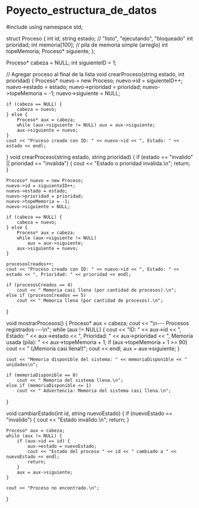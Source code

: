# Poyecto_estructura_de_datos
#include <iostream>
using namespace std;

struct Proceso {
    int id;
    string estado; // "listo", "ejecutando", "bloqueado"
    int prioridad;
    int memoria[100]; // pila de memoria simple (arreglo)
    int topeMemoria;
    Proceso* siguiente;
};

Proceso* cabeza = NULL;
int siguienteID = 1;

// Agregar proceso al final de la lista
void crearProceso(string estado, int prioridad) {
    Proceso* nuevo = new Proceso;
    nuevo->id = siguienteID++;
    nuevo->estado = estado;
    nuevo->prioridad = prioridad;
    nuevo->topeMemoria = -1;
    nuevo->siguiente = NULL;

    if (cabeza == NULL) {
        cabeza = nuevo;
    } else {
        Proceso* aux = cabeza;
        while (aux->siguiente != NULL) aux = aux->siguiente;
        aux->siguiente = nuevo;
    }
    cout << "Proceso creado con ID: " << nuevo->id << ", Estado: " << estado << endl;
}
void crearProceso(string estado, string prioridad) {
    if (estado == "invalido" || prioridad == "invalida") {
        cout << "Estado o prioridad inválida.\n";
        return;
    }

    Proceso* nuevo = new Proceso;
    nuevo->id = siguienteID++;
    nuevo->estado = estado;
    nuevo->prioridad = prioridad;
    nuevo->topeMemoria = -1;
    nuevo->siguiente = NULL;

    if (cabeza == NULL) {
        cabeza = nuevo;
    } else {
        Proceso* aux = cabeza;
        while (aux->siguiente != NULL)
            aux = aux->siguiente;
        aux->siguiente = nuevo;
    }

    procesosCreados++;
    cout << "Proceso creado con ID: " << nuevo->id << ", Estado: " << estado << ", Prioridad: " << prioridad << endl;

    if (procesosCreados == 4)
        cout << " Memoria casi llena (por cantidad de procesos).\n";
    else if (procesosCreados == 5)
        cout << " Memoria llena (por cantidad de procesos).\n";
}

void mostrarProcesos() {
    Proceso* aux = cabeza;
    cout << "\n--- Procesos registrados ---\n";
    while (aux != NULL) {
        cout << "ID: " << aux->id
             << ", Estado: " << aux->estado
             << ", Prioridad: " << aux->prioridad
             << ", Memoria usada (pila): " << aux->topeMemoria + 1;
        if (aux->topeMemoria + 1 >= 90)
            cout << " (¡Memoria casi llena!)";
        cout << endl;
        aux = aux->siguiente;
    }

    cout << "Memoria disponible del sistema: " << memoriaDisponible << " unidades\n";

    if (memoriaDisponible == 0)
        cout << " Memoria del sistema llena.\n";
    else if (memoriaDisponible <= 1)
        cout << " Advertencia: Memoria del sistema casi llena.\n";
}

void cambiarEstado(int id, string nuevoEstado) {
    if (nuevoEstado == "invalido") {
        cout << "Estado inválido.\n";
        return;
    }

    Proceso* aux = cabeza;
    while (aux != NULL) {
        if (aux->id == id) {
            aux->estado = nuevoEstado;
            cout << "Estado del proceso " << id << " cambiado a " << nuevoEstado << endl;
            return;
        }
        aux = aux->siguiente;
    }

    cout << "Proceso no encontrado.\n";
}
